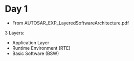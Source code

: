 # Day 1

* From AUTOSAR\_EXP\_LayeredSoftwareArchitecture.pdf

3 Layers:
* Application Layer
* Runtime Environment (RTE)
* Basic Software (BSW)

